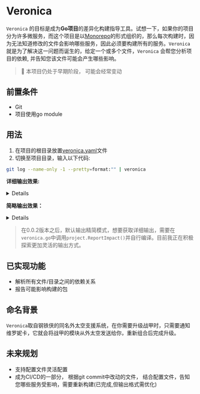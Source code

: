 Veronica
===
`Veronica` 的目标是成为**Go项目**的差异化构建指导工具。试想一下，如果你的项目分为许多微服务，而这个项目是以[Monorepo](https://en.wikipedia.org/wiki/Monorepo)的形式组织的，那么每次构建时，因为无法知道修改的文件会影响哪些服务，因此必须要构建所有的服务。`Veronica` 就是为了解决这一问题而诞生的，给定一个或多个文件，`Veronica` 会帮您分析项目的依赖, 并告知您该文件可能会产生哪些影响。  
> :construction: 本项目仍处于早期阶段， 可能会经常变动

## 前置条件
 - Git
 - 项目使用go module

## 用法
1. 在项目的根目录放置[veronica.yaml](./veronica_example.yaml)文件
2. 切换至项目目录，输入以下代码:
```bash
git log --name-only -1 --pretty=format:"" | veronica
```
**详细输出效果:**  
<details>
<pre>
改动了 pkg/apigateway/spec 包中的 pkg/apigateway/spec/api.swagger.json 文件,可能会影响这些包的构建:
    - cmd/api-gateway

改动了 pkg/apigateway/spec 包中的 pkg/apigateway/spec/static.go 文件,可能会影响这些包的构建:
    - cmd/api-gateway

改动了 pkg/pb 包中的 pkg/pb/merchant_assets.pb.go 文件,可能会影响这些包的构建:
    - cmd/api-gateway
    - cmd/assets-cron
    - cmd/currency-cron
    - cmd/iam-cron
    - cmd/iam-manager
    - cmd/across-cron
    - cmd/assets-manager
    - cmd/currency-manager
    - cmd/system-cron
    - cmd/system-manager
    - cmd/across-manager

改动了 pkg/pb 包中的 pkg/pb/merchant_assets.pb.gw.go 文件,可能会影响这些包的构建:
    - cmd/api-gateway
    - cmd/assets-cron
    - cmd/currency-cron
    - cmd/iam-cron
    - cmd/iam-manager
    - cmd/across-cron
    - cmd/assets-manager
    - cmd/currency-manager
    - cmd/system-cron
    - cmd/system-manager
    - cmd/across-manager

改动了 pkg/service/assets 包中的 pkg/service/assets/handler_merchant_assets.go 文件,可能会影响这些包的构建:
    - cmd/assets-manager
</pre>
</details>

**简略输出效果：**  
<details>
<pre>
cmd/api-gateway
cmd/across-cron
cmd/currency-cron
cmd/iam-manager
cmd/system-cron
cmd/system-manager
cmd/across-manager
cmd/assets-cron
cmd/assets-manager
cmd/currency-manager
cmd/iam-cron
</pre>
</details>

> 在0.0.2版本之后，默认输出精简模式，想要获取详细输出，需要在`veronica.go`中调用`project.ReportImpact()`并自行编译。目前我正在积极探索更加灵活的输出方式。

## 已实现功能
 - 解析所有文件/目录之间的依赖关系
 - 报告可能影响构建的包

## 命名背景
`Veronica`取自钢铁侠的同名外太空支援系统，在你需要升级战甲时，只需要通知维罗妮卡，它就会将战甲的模块从外太空发送给你，重新组合后完成升级。

## 未来规划
 - 支持配置文件灵活配置
 - 成为CI/CD的一部分， 根据git commit中改动的文件， 结合配置文件，告知您哪些服务受影响，需要重新构建(已完成,但输出格式需优化)
